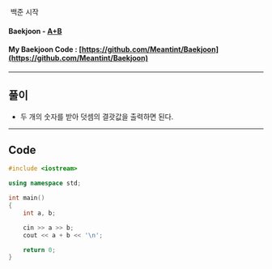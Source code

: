 &nbsp;백준 시작

#### Baekjoon - [A+B](https://www.acmicpc.net/problem/1000)
#### My Baekjoon Code : [https://github.com/Meantint/Baekjoon](https://github.com/Meantint/Baekjoon)

<hr>

## 풀이

- 두 개의 숫자를 받아 덧셈의 결괏값을 출력하면 된다.

<hr>

## Code
```cpp
#include <iostream>

using namespace std;

int main()
{
    int a, b;

    cin >> a >> b;
    cout << a + b << '\n';

    return 0;
}
```
